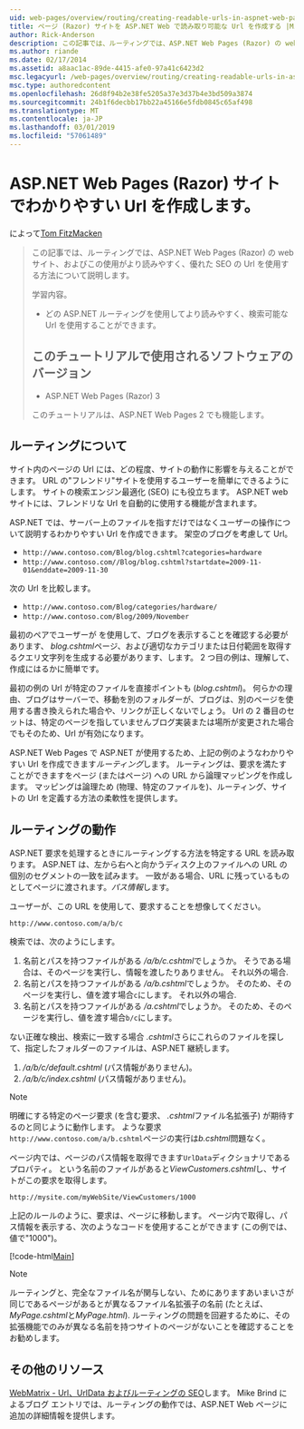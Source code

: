 ```yaml
---
uid: web-pages/overview/routing/creating-readable-urls-in-aspnet-web-pages-sites
title: ページ (Razor) サイトを ASP.NET Web で読み取り可能な Url を作成する |Microsoft Docs
author: Rick-Anderson
description: この記事では、ルーティングでは、ASP.NET Web Pages (Razor) の web サイト、およびこの使用がより読みやすく、優れた SEO の Url を使用する方法について説明します。 何を学習しています.
ms.author: riande
ms.date: 02/17/2014
ms.assetid: a8aac1ac-89de-4415-afe0-97a41c6423d2
msc.legacyurl: /web-pages/overview/routing/creating-readable-urls-in-aspnet-web-pages-sites
msc.type: authoredcontent
ms.openlocfilehash: 26d8f94b2e38fe5205a37e3d37b4e3bd509a3874
ms.sourcegitcommit: 24b1f6decbb17bb22a45166e5fdb0845c65af498
ms.translationtype: MT
ms.contentlocale: ja-JP
ms.lasthandoff: 03/01/2019
ms.locfileid: "57061489"
---
```

<a name="creating-readable-urls-in-aspnet-web-pages-razor-sites"></a>ASP.NET Web Pages (Razor) サイトでわかりやすい Url を作成します。
====================
によって[Tom FitzMacken](https://github.com/tfitzmac)

> この記事では、ルーティングでは、ASP.NET Web Pages (Razor) の web サイト、およびこの使用がより読みやすく、優れた SEO の Url を使用する方法について説明します。
> 
> 学習内容。
> 
> - どの ASP.NET ルーティングを使用してより読みやすく、検索可能な Url を使用することができます。
>   
> 
> ## <a name="software-versions-used-in-the-tutorial"></a>このチュートリアルで使用されるソフトウェアのバージョン
> 
> 
> - ASP.NET Web Pages (Razor) 3
>   
> 
> このチュートリアルは、ASP.NET Web Pages 2 でも機能します。


## <a name="about-routing"></a>ルーティングについて

サイト内のページの Url には、どの程度、サイトの動作に影響を与えることができます。 URL の&quot;フレンドリ&quot;サイトを使用するユーザーを簡単にできるようにします。 サイトの検索エンジン最適化 (SEO) にも役立ちます。 ASP.NET web サイトには、フレンドリな Url を自動的に使用する機能が含まれます。

ASP.NET では、サーバー上のファイルを指すだけではなくユーザーの操作について説明するわかりやすい Url を作成できます。 架空のブログを考慮して Url。

- `http://www.contoso.com/Blog/blog.cshtml?categories=hardware`
- `http://www.contoso.com//Blog/blog.cshtml?startdate=2009-11-01&enddate=2009-11-30`

次の Url を比較します。

- `http://www.contoso.com/Blog/categories/hardware/`
- `http://www.contoso.com/Blog/2009/November`

最初のペアでユーザーが を使用して、ブログを表示することを確認する必要があります、 *blog.cshtml*ページ、および適切なカテゴリまたは日付範囲を取得するクエリ文字列を生成する必要があります、します。 2 つ目の例は、理解して、作成にはるかに簡単です。

最初の例の Url が特定のファイルを直接ポイントも (*blog.cshtml*)。 何らかの理由、ブログはサーバーで、移動を別のフォルダーが、ブログは、別のページを使用する書き換えられた場合や、リンクが正しくないでしょう。 Url の 2 番目のセットは、特定のページを指していませんブログ実装または場所が変更された場合でもそのため、Url が有効になります。

ASP.NET Web Pages で ASP.NET が使用するため、上記の例のようなわかりやすい Url を作成できます*ルーティング*します。 ルーティングは、要求を満たすことができますをページ (またはページ) への URL から論理マッピングを作成します。 マッピングは論理ため (物理、特定のファイルを)、ルーティング、サイトの Url を定義する方法の柔軟性を提供します。

## <a name="how-routing-works"></a>ルーティングの動作

ASP.NET 要求を処理するときにルーティングする方法を特定する URL を読み取ります。 ASP.NET は、左から右へと向かうディスク上のファイルへの URL の個別のセグメントの一致を試みます。 一致がある場合、URL に残っているものとしてページに渡されます。*パス情報*します。

ユーザーが、この URL を使用して、要求することを想像してください。

`http://www.contoso.com/a/b/c`

検索では、次のようにします。

1. 名前とパスを持つファイルがある */a/b/c.cshtml*でしょうか。 そうである場合は、そのページを実行し、情報を渡したりありません。 それ以外の場合.
2. 名前とパスを持つファイルがある */a/b.cshtml*でしょうか。 そのため、そのページを実行し、値を渡す場合`c`にします。 それ以外の場合.
3. 名前とパスを持つファイルがある */a.cshtml*でしょうか。 そのため、そのページを実行し、値を渡す場合`b/c`にします。

ない正確な検出、検索に一致する場合 *.cshtml*さらにこれらのファイルを探して、指定したフォルダーのファイルは、ASP.NET 継続します。

1. */a/b/c/default.cshtml* (パス情報がありません)。
2. */a/b/c/index.cshtml* (パス情報がありません)。

> [!NOTE]
> 明確にする特定のページ要求 (を含む要求、 *.cshtml*ファイル名拡張子) が期待するのと同じように動作します。 ような要求`http://www.contoso.com/a/b.cshtml`ページの実行は*b.cshtml*問題なく。


ページ内では、ページのパス情報を取得できます`UrlData`ディクショナリであるプロパティ。 という名前のファイルがあると*ViewCustomers.cshtml*し、サイトがこの要求を取得します。

`http://mysite.com/myWebSite/ViewCustomers/1000`

上記のルールのように、要求は、ページに移動します。 ページ内で取得し、パス情報を表示する、次のようなコードを使用することができます (この例では、値で&quot;1000&quot;)。

[!code-html[Main](creating-readable-urls-in-aspnet-web-pages-sites/samples/sample1.html)]

> [!NOTE]
> ルーティングと、完全なファイル名が関与しない、ためにありますあいまいさが同じであるページがあるとが異なるファイル名拡張子の名前 (たとえば、 *MyPage.cshtml*と*MyPage.html*). ルーティングの問題を回避するために、その拡張機能でのみが異なる名前を持つサイトのページがないことを確認することをお勧めします。


<a id="Additional_Resources"></a>
## <a name="additional-resources"></a>その他のリソース

[WebMatrix - Url、UrlData およびルーティングの SEO](http://www.mikesdotnetting.com/Article/165/WebMatrix-URLs-UrlData-and-Routing-for-SEO)します。 Mike Brind によるブログ エントリでは、ルーティングの動作では、ASP.NET Web ページに追加の詳細情報を提供します。
